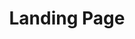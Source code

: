 ---
template: ArticlePage
category: Mina sidor
title: Landing Page
intro: Landing Page
contentTop: ""
wide: false
lang: false
---